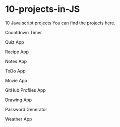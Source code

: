 # 10-projects-in-JS
10 Java script projects
You can find the projects here.

Countdown Timer

Quiz App

Recipe App

Notes App

ToDo App

Movie App

GitHub Profiles App

Drawing App

Password Generator

Weather App
